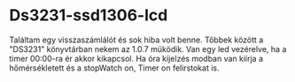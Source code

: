# Ds3231-ssd1306-lcd
Találtam egy visszaszámlálót és sok hiba volt benne. Tőbbek között  a "DS3231" könyvtárban nekem az 1.0.7 müködik.
Van egy led vezérelve, ha a timer 00:00-ra ér akkor kikapcsol.
Ha óra kijelzés modban van kiírja a hőmérsékletett és a stopWatch on, Timer on felirstokat is.
